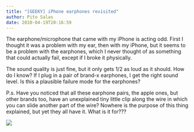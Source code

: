 ```yaml
---
title: "[GEEKY] iPhone earphones revisited"
author: Pito Salas
date: 2010-04-19T20:16:59
---
```




The earphone/microphone that came with my iPhone is acting odd. First I
thought it was a problem with my ear, then with my iPhone, but it seems to be
a problem with the earphones, which I never thought of as something that could
actually fail, except if I broke it physically.

The sound quality is just fine, but it only gets 1/2 as loud as it should. How
do I know? If I plug in a pair of brand-x earphones, I get the right sound
level. Is this a plausible failure mode for the earphones?

P.s. Have you noticed that all these earphone pairs, the apple ones, but other
brands too, have an unexplained tiny little clip along the wire in which you
can slide another part of the wire? Nowhere is the purpose of this thing
explained, but yet they all have it. What is it for???

![](https://i0.wp.com/img.zemanta.com/pixy.gif?w=584)


